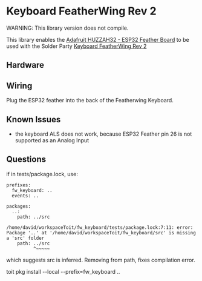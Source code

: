 # Keyboard FeatherWing Rev 2

WARNING: This library version does not compile.

This library enables the [Adafruit HUZZAH32 - ESP32 Feather Board](https://www.adafruit.com/product/3405) to be used with the Solder Party [Keyboard FeatherWing Rev 2](https://www.solder.party/docs/keyboard-featherwing/rev2/)

## Hardware

## Wiring 

Plug the ESP32 feather into the back of the Featherwing Keyboard.

## Known Issues
 - the keyboard ALS does not work, because ESP32 Feather pin 26 is not supported as an Analog Input


## Questions

if in tests/package.lock, use:
```
prefixes:
  fw_keyboard: ..
  events: ..

packages:
  ..:
    path: ../src
```

```
/home/david/workspaceToit/fw_keyboard/tests/package.lock:7:11: error: Package '..' at '/home/david/workspaceToit/fw_keyboard/src' is missing a 'src' folder
    path: ../src
          ^~~~~~

```
which suggests src is inferred.  Removing from path, fixes compilation error.


toit pkg install --local --prefix=fw_keyboard ..

